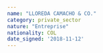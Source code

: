 ```yaml
---
name: "LLOREDA CAMACHO & CO."
category: private_sector
nature: "Entreprise"
nationality: COL
date_signed: '2018-11-12'
---
```

    